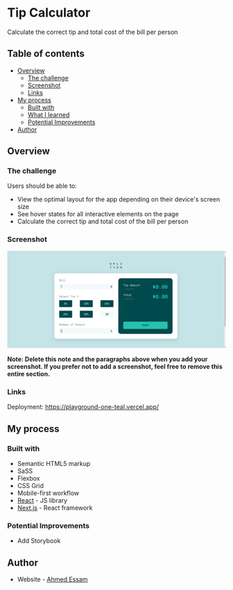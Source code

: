 # Tip Calculator

Calculate the correct tip and total cost of the bill per person

## Table of contents

- [Overview](#overview)
  - [The challenge](#the-challenge)
  - [Screenshot](#screenshot)
  - [Links](#links)
- [My process](#my-process)
  - [Built with](#built-with)
  - [What I learned](#what-i-learned)
  - [Potential Improvements](#potential-improvements)
- [Author](#author)

## Overview

### The challenge

Users should be able to:

- View the optimal layout for the app depending on their device's screen size
- See hover states for all interactive elements on the page
- Calculate the correct tip and total cost of the bill per person

### Screenshot

![screenshot](./screenshot.png)

**Note: Delete this note and the paragraphs above when you add your screenshot. If you prefer not to add a screenshot, feel free to remove this entire section.**

### Links

Deployment: https://playground-one-teal.vercel.app/

## My process

### Built with

- Semantic HTML5 markup
- SaSS
- Flexbox
- CSS Grid
- Mobile-first workflow
- [React](https://reactjs.org/) - JS library
- [Next.js](https://nextjs.org/) - React framework

### Potential Improvements

- Add Storybook

## Author

- Website - [Ahmed Essam](https://hanaffi.vercel.app)
